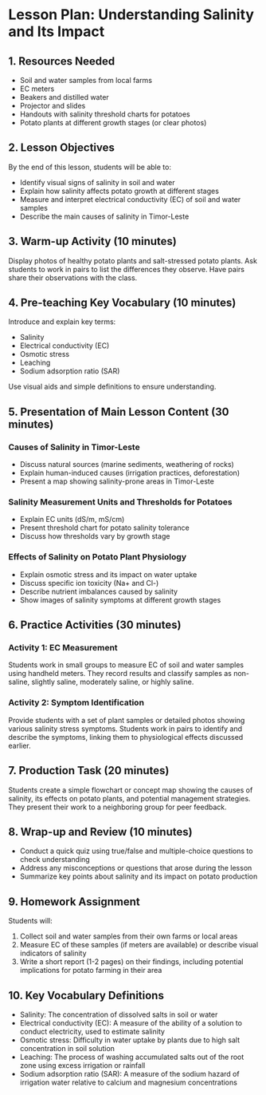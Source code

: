 # Lesson Plan: Understanding Salinity and Its Impact

## 1. Resources Needed

- Soil and water samples from local farms
- EC meters
- Beakers and distilled water
- Projector and slides
- Handouts with salinity threshold charts for potatoes
- Potato plants at different growth stages (or clear photos)

## 2. Lesson Objectives

By the end of this lesson, students will be able to:
- Identify visual signs of salinity in soil and water
- Explain how salinity affects potato growth at different stages
- Measure and interpret electrical conductivity (EC) of soil and water samples
- Describe the main causes of salinity in Timor-Leste

## 3. Warm-up Activity (10 minutes)

Display photos of healthy potato plants and salt-stressed potato plants. Ask students to work in pairs to list the differences they observe. Have pairs share their observations with the class.

## 4. Pre-teaching Key Vocabulary (10 minutes)

Introduce and explain key terms:
- Salinity
- Electrical conductivity (EC)
- Osmotic stress
- Leaching
- Sodium adsorption ratio (SAR)

Use visual aids and simple definitions to ensure understanding.

## 5. Presentation of Main Lesson Content (30 minutes)

### Causes of Salinity in Timor-Leste
- Discuss natural sources (marine sediments, weathering of rocks)
- Explain human-induced causes (irrigation practices, deforestation)
- Present a map showing salinity-prone areas in Timor-Leste

### Salinity Measurement Units and Thresholds for Potatoes
- Explain EC units (dS/m, mS/cm)
- Present threshold chart for potato salinity tolerance
- Discuss how thresholds vary by growth stage

### Effects of Salinity on Potato Plant Physiology
- Explain osmotic stress and its impact on water uptake
- Discuss specific ion toxicity (Na+ and Cl-)
- Describe nutrient imbalances caused by salinity
- Show images of salinity symptoms at different growth stages

## 6. Practice Activities (30 minutes)

### Activity 1: EC Measurement
Students work in small groups to measure EC of soil and water samples using handheld meters. They record results and classify samples as non-saline, slightly saline, moderately saline, or highly saline.

### Activity 2: Symptom Identification
Provide students with a set of plant samples or detailed photos showing various salinity stress symptoms. Students work in pairs to identify and describe the symptoms, linking them to physiological effects discussed earlier.

## 7. Production Task (20 minutes)

Students create a simple flowchart or concept map showing the causes of salinity, its effects on potato plants, and potential management strategies. They present their work to a neighboring group for peer feedback.

## 8. Wrap-up and Review (10 minutes)

- Conduct a quick quiz using true/false and multiple-choice questions to check understanding
- Address any misconceptions or questions that arose during the lesson
- Summarize key points about salinity and its impact on potato production

## 9. Homework Assignment

Students will:
1. Collect soil and water samples from their own farms or local areas
2. Measure EC of these samples (if meters are available) or describe visual indicators of salinity
3. Write a short report (1-2 pages) on their findings, including potential implications for potato farming in their area

## 10. Key Vocabulary Definitions

- Salinity: The concentration of dissolved salts in soil or water
- Electrical conductivity (EC): A measure of the ability of a solution to conduct electricity, used to estimate salinity
- Osmotic stress: Difficulty in water uptake by plants due to high salt concentration in soil solution
- Leaching: The process of washing accumulated salts out of the root zone using excess irrigation or rainfall
- Sodium adsorption ratio (SAR): A measure of the sodium hazard of irrigation water relative to calcium and magnesium concentrations